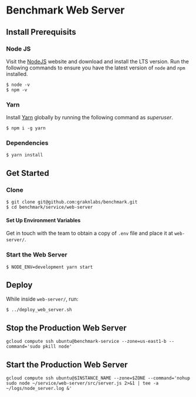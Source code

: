# Benchmark Web Server

## Install Prerequisits

### Node JS
Visit the [NodeJS](https://nodejs.org/en/) website and download and install the LTS version. Run the following commands to ensure you have the latest version of `node` and `npm` installed.

```shell
$ node -v
$ npm -v
```

### Yarn
Install [Yarn](https://yarnpkg.com/) globally by running the following command as _superuser_.

```shell
$ npm i -g yarn
```

### Dependencies
```shell
$ yarn install
```

## Get Started

### Clone
```shell
$ git clone git@github.com:graknlabs/benchmark.git
$ cd benchmark/service/web-server
```

#### Set Up Environment Variables
Get in touch with the team to obtain a copy of `.env` file and place it at `web-server/`.

### Start the Web Server
```shell
$ NODE_ENV=development yarn start
```

## Deploy
While inside `web-server/`, run:

```shell
$ ../deploy_web_server.sh
```

## Stop the Production Web Server
```shell
gcloud compute ssh ubuntu@benchmark-service --zone=us-east1-b --command='sudo pkill node'
```

## Start the Production Web Server
```shell
gcloud compute ssh ubuntu@$INSTANCE_NAME --zone=$ZONE --command='nohup sudo node ~/service/web-server/src/server.js 2>&1 | tee -a ~/logs/node_server.log &'
```
